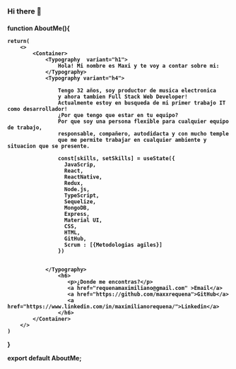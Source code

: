 ### Hi there 👋

<h4>
function AboutMe(){
    
    return(
        <>
            <Container>
                <Typography  variant="h1">
                    Hola! Mi nombre es Maxi y te voy a contar sobre mi:
                </Typography>
                <Typography variant="h4">
                    
                    Tengo 32 años, soy productor de musica electronica 
                    y ahora tambien Full Stack Web Developer!
                    Actualmente estoy en busqueda de mi primer trabajo IT como desarrollador!
                    ¿Por que tengo que estar en tu equipo?
                    Por que soy una persona flexible para cualquier equipo de trabajo, 
                    responsable, compañero, autodidacta y con mucho temple 
                    que me permite trabajar en cualquier ambiente y situacion que se presente. 

                    const[skills, setSkills] = useState({
                      JavaScrip,
                      React,
                      ReactNative,
                      Redux,
                      Node.js,
                      TypeScript,
                      Sequelize,
                      MongoDB, 
                      Express,
                      Material UI,
                      CSS,
                      HTML,
                      GitHub,
                      Scrum : [{Metodologias agiles}]
                    }) 
                    

                </Typography>
                    <h6>
                       <p>¿Donde me encontras?</p>
                       <a href="requenamaximiliano@gmail.com" >Email</a>
                       <a href="https://github.com/maxxrequena">GitHub</a>
                       <a href="https://www.linkedin.com/in/maximilianorequena/">Linkedin</a>
                    </h6>
            </Container>
        </>
    )
}

export default AboutMe;

</h4>
